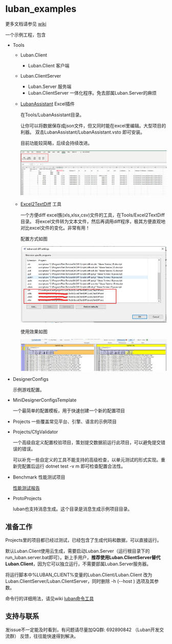 # luban_examples

更多文档请参见 [wiki](https://github.com/focus-creative-games/luban/wiki)

一个示例工程，包含

- Tools 
    - Luban.Client 
        - Luban.Client 客户端
    - Luban.ClientServer 
        - Luban.Server 服务端
        - Luban.ClientServer 一体化程序。免去部属Luban.Server的麻烦

    - [LubanAssistant](https://github.com/focus-creative-games/luban/tree/main/src/LubanAssistant) Excel插件

        在Tools/LubanAssistant目录。

        让你可以将数据保存成json文件，但又同时能在excel里编辑。大型项目的利器。 双击LubanAssistant/LubanAssistant.vsto 即可安装。

        目前功能较简略，后续会持续改进。

        
        ![Excel2TextDiff](docs/images/e_10.jpg)

    - [Excel2TextDiff](https://github.com/focus-creative-games/Excel2TextDiff) 工具

        一个方便diff excel族(xls,xlsx,csv)文件的工具，在Tools/Excel2TextDiff目录。
        将excel文件转为文本文件，然后再调用diff程序，极其方便直观地对比excel文件的变化。非常有用！

         配置方式如图

        ![Excel2TextDiff](docs/images/a_1.jpg)
        
        使用效果如图
        
        ![pipeline](docs/images/d_70.jpg)
- DesignerConfigs 

    示例游戏配置。

- MiniDesignerConfigsTemplate
	
	一个最简单的配置模板，用于快速创建一个新的配置项目
- Projects 一些覆盖常见平台、引擎、语言的示例项目
    
- Projects/CfgValidator 

    一个高级自定义配置校验项目，策划提交数据前运行此项目，可以避免提交错误的错误。
    
    可以补充一些自定义的工具不能支持的高级检查，以单元测试的形式实现。重新完配置后运行 dotnet test -v m 即可检查配置合法性。
    
- Benchmark 性能测试项目

    [性能测试报告](Benchmark/benchmark.md)

- ProtoProjects

    luban也支持消息生成。这个目录是消息生成示例项目目录。


## 准备工作

Projects里的项目都已经过测试，已经包含了生成代码和数据，可以直接运行。

默认Luban.Client使用云生成，需要启动Luban.Server（运行根目录下的run_luban.server.bat即可）。新上手用户，**推荐使用Luban.ClientServer替代Luban.Client**，因为它可以独立运行，不需要部属Luban.Server服务器。

将运行脚本中%LUBAN_CLIENT%变量的Luban.Client/Luban.Client 改为 Luban.ClientServer/Luban.ClientServer，同时删除 -h (--host ) 选项及其参数。

命令行的详细用法，请见wiki [luban命令工具](https://github.com/focus-creative-games/luban/wiki/command_tools)


## 支持与联系
   
   发issue不一定能及时看到，有问题请尽量加QQ群: 692890842 （Luban开发交流群） 反馈，往往能快速得到解决。